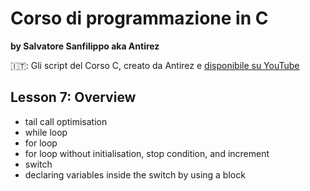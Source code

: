 # Corso di programmazione in C
**by Salvatore Sanfilippo aka Antirez**

🇮🇹: Gli script del Corso C, creato da Antirez e [disponibile su YouTube](https://www.youtube.com/watch?v=HjXBXBgfKyk&amp;list=PLrEMgOSrS_3cFJpM2gdw8EGFyRBZOyAKY)

## Lesson 7: Overview
- tail call optimisation
- while loop
- for loop
- for loop without initialisation, stop condition, and increment
- switch
- declaring variables inside the switch by using a block
